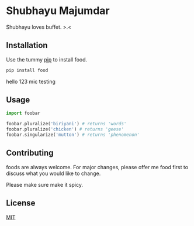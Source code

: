 # Shubhayu Majumdar
Shubhayu loves buffet. >.<

## Installation

Use the tummy [pip](https://pip.pypa.io/en/stable/) to install food.

```bash
pip install food
```
hello 123 mic testing

## Usage

```python
import foobar

foobar.pluralize('biriyani') # returns 'words'
foobar.pluralize('chicken') # returns 'geese'
foobar.singularize('mutton') # returns 'phenomenon'
```

## Contributing
foods are always welcome. For major changes, please offer me food first to discuss what you would like to change.

Please make sure make it spicy.

## License
[MIT](https://choosealicense.com/licenses/mit/)
